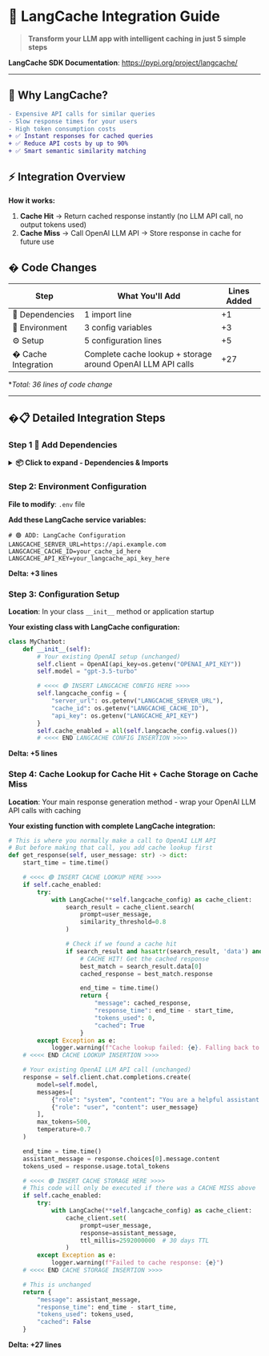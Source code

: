 # 🚀 LangCache Integration Guide

> **Transform your LLM app with intelligent caching in just 5 simple steps**


**LangCache SDK Documentation**: https://pypi.org/project/langcache/

---

## 🎯 **Why LangCache?**

```diff
- Expensive API calls for similar queries
- Slow response times for your users
- High token consumption costs
+ ✅ Instant responses for cached queries
+ ✅ Reduce API costs by up to 90%
+ ✅ Smart semantic similarity matching
```

## ⚡ **Integration Overview**

**How it works:**
1. **Cache Hit** → Return cached response instantly (no LLM API call, no output tokens used)
2. **Cache Miss** → Call OpenAI LLM API → Store response in cache for future use

## � Code Changes 

| Step | What You'll Add | Lines Added |
|------|----------------|-------------|
| 🔧 Dependencies | 1 import line | +1 |
| 🔐 Environment | 3 config variables | +3 |
| ⚙️ Setup | 5 configuration lines | +5 |
| � Cache Integration | Complete cache lookup + storage around OpenAI LLM API calls | +27 |

**Total: 36 lines of code change*

---

## �📋 Detailed Integration Steps

### **Step 1** 🔧 Add Dependencies

<details>
<summary><strong>📦 Click to expand - Dependencies & Imports</strong></summary>

**Add to `requirements.txt`:**
```txt
langcache>=0.0.1
```

**Add to your Python file:**
```python
# Your existing imports (keep these)
import os
from openai import OpenAI
from dotenv import load_dotenv

# ➕ Add this single line
from langcache import LangCache
```

✅ **Result**: `+1 line` added to your imports

</details>

### Step 2: Environment Configuration

**File to modify**: `.env` file

**Add these LangCache service variables:**
```env
# 🟢 ADD: LangCache Configuration
LANGCACHE_SERVER_URL=https://api.example.com
LANGCACHE_CACHE_ID=your_cache_id_here
LANGCACHE_API_KEY=your_langcache_api_key_here
```

**Delta: +3 lines**

### Step 3: Configuration Setup

**Location**: In your class `__init__` method or application startup

**Your existing class with LangCache configuration:**
```python
class MyChatbot:
    def __init__(self):
        # Your existing OpenAI setup (unchanged)
        self.client = OpenAI(api_key=os.getenv("OPENAI_API_KEY"))
        self.model = "gpt-3.5-turbo"

        # <<<< 🟢 INSERT LANGCACHE CONFIG HERE >>>>
        self.langcache_config = {
            "server_url": os.getenv("LANGCACHE_SERVER_URL"),
            "cache_id": os.getenv("LANGCACHE_CACHE_ID"),
            "api_key": os.getenv("LANGCACHE_API_KEY")
        }
        self.cache_enabled = all(self.langcache_config.values())
        # <<<< END LANGCACHE CONFIG INSERTION >>>>
```

**Delta: +5 lines**

### Step 4: Cache Lookup for Cache Hit + Cache Storage on Cache Miss

**Location**: Your main response generation method - wrap your OpenAI LLM API calls with caching

**Your existing function with complete LangCache integration:**
```python
# This is where you normally make a call to OpenAI LLM API
# But before making that call, you add cache lookup first
def get_response(self, user_message: str) -> dict:
    start_time = time.time()

    # <<<< 🟢 INSERT CACHE LOOKUP HERE >>>>
    if self.cache_enabled:
        try:
            with LangCache(**self.langcache_config) as cache_client:
                search_result = cache_client.search(
                    prompt=user_message,
                    similarity_threshold=0.8
                )

                # Check if we found a cache hit
                if search_result and hasattr(search_result, 'data') and search_result.data:
                    # CACHE HIT! Get the cached response
                    best_match = search_result.data[0]
                    cached_response = best_match.response

                    end_time = time.time()
                    return {
                        "message": cached_response,
                        "response_time": end_time - start_time,
                        "tokens_used": 0,
                        "cached": True
                    }
        except Exception as e:
            logger.warning(f"Cache lookup failed: {e}. Falling back to OpenAI LLM API.")
    # <<<< END CACHE LOOKUP INSERTION >>>>

    # Your existing OpenAI LLM API call (unchanged)
    response = self.client.chat.completions.create(
        model=self.model,
        messages=[
            {"role": "system", "content": "You are a helpful assistant."},
            {"role": "user", "content": user_message}
        ],
        max_tokens=500,
        temperature=0.7
    )

    end_time = time.time()
    assistant_message = response.choices[0].message.content
    tokens_used = response.usage.total_tokens

    # <<<< 🟢 INSERT CACHE STORAGE HERE >>>>
    # This code will only be executed if there was a CACHE MISS above
    if self.cache_enabled:
        try:
            with LangCache(**self.langcache_config) as cache_client:
                cache_client.set(
                    prompt=user_message,
                    response=assistant_message,
                    ttl_millis=2592000000  # 30 days TTL
                )
        except Exception as e:
            logger.warning(f"Failed to cache response: {e}")
    # <<<< END CACHE STORAGE INSERTION >>>>

    # This is unchanged
    return {
        "message": assistant_message,
        "response_time": end_time - start_time,
        "tokens_used": tokens_used,
        "cached": False
    }
```

**Delta: +27 lines**




